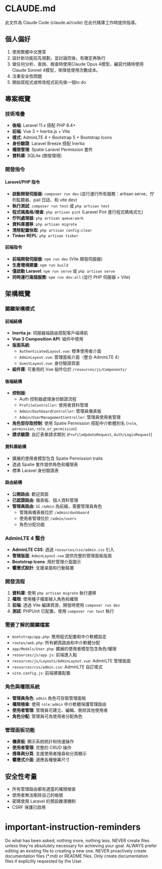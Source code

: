 # CLAUDE.md

此文件為 Claude Code (claude.ai/code) 在此代碼庫工作時提供指導。

## 個人偏好
1. 使用繁體中文應答
2. 設計新功能前先規劃，並討論完後，有確定再執行
3. 做任何分析、查詢、檢查時使用Claude Opus 4模型，編寫代碼時使用Claude Sonnet 4模型，來降低使用次數成本。
4. 注重安全性問題
5. 開始寫程式或修改程式前先做一個to do

## 專案概覽

### 技術堆疊
- **後端**: Laravel 11.x 搭配 PHP 8.4+
- **前端**: Vue 3 + Inertia.js + Vite
- **樣式**: AdminLTE 4 + Bootstrap 5 + Bootstrap Icons
- **身份驗證**: Laravel Breeze 搭配 Inertia
- **權限管理**: Spatie Laravel Permission 套件
- **資料庫**: SQLite (開發環境)

### 開發指令

#### Laravel/PHP 指令
- **啟動開發伺服器**: `composer run dev` (並行運行所有服務：artisan serve、佇列監聽器、pail 日誌、和 vite dev)
- **執行測試**: `composer run test` 或 `php artisan test`
- **程式碼風格/檢查**: `php artisan pint` (Laravel Pint 進行程式碼格式化)
- **佇列處理器**: `php artisan queue:work`
- **資料庫遷移**: `php artisan migrate`
- **清除配置快取**: `php artisan config:clear`
- **Tinker REPL**: `php artisan tinker`

#### 前端指令  
- **前端開發伺服器**: `npm run dev` (Vite 開發伺服器)
- **生產環境建置**: `npm run build`
- **僅啟動 Laravel**: `npm run serve` 或 `php artisan serve`
- **同時運行兩個服務**: `npm run dev:all` (並行 PHP 伺服器 + Vite)

## 架構概覽

### 關鍵架構模式

#### 前端結構
- **Inertia.js**: 伺服器端路由搭配客戶端導航
- **Vue 3 Composition API**: 組件中使用
- **版面系統**: 
  - `AuthenticatedLayout.vue`: 標準使用者介面
  - `AdminLayout.vue`: 管理面板介面（整合 AdminLTE 4）
  - `GuestLayout.vue`: 身份驗證頁面
- **組件庫**: 可重用的 Vue 組件位於 `/resources/js/Components/`

#### 後端結構
- **控制器**: 
  - Auth 控制器處理身份驗證流程
  - `ProfileController`: 使用者資料管理
  - `Admin/DashboardController`: 管理員儀表板
  - `Admin/UserManagementController`: 管理員使用者管理
- **角色型存取控制**: 使用 Spatie Permission 搭配中介軟體別名 (`role`, `permission`, `role_or_permission`)
- **請求驗證**: 自訂表單請求類別 (`ProfileUpdateRequest`, `Auth/LoginRequest`)

#### 資料庫結構
- 擴展的使用者模型包含 Spatie Permission traits
- 透過 Spatie 套件提供角色和權限表
- 標準 Laravel 身份驗證表

#### 路由結構
- **公開路由**: 歡迎頁面
- **已認證路由**: 儀表板、個人資料管理
- **管理員路由**: 以 `/admin` 為前綴，需要管理員角色
  - 管理員儀表板位於 `/admin/dashboard`
  - 使用者管理位於 `/admin/users`
  - 角色分配功能

### AdminLTE 4 整合
- **AdminLTE CSS**: 透過 `resources/css/admin.css` 引入
- **管理版面**: `AdminLayout.vue` 提供完整的管理面板版面
- **Bootstrap Icons**: 用於管理介面圖示
- **響應式設計**: 支援桌面和行動裝置

### 開發流程
1. **資料庫**: 使用 `php artisan migrate` 執行遷移
2. **權限**: 使用種子檔案植入角色和權限
3. **前端**: 透過 Vite 編譯資源，開發時使用 `composer run dev`
4. **測試**: PHPUnit 已配置，使用 `composer run test` 執行

### 需要了解的關鍵檔案
- `bootstrap/app.php`: 應用程式配置和中介軟體設定
- `routes/web.php`: 所有網頁路由和中介軟體分配
- `app/Models/User.php`: 擴展的使用者模型包含角色/權限
- `resources/js/app.js`: 前端進入點
- `resources/js/Layouts/AdminLayout.vue`: AdminLTE 管理版面
- `resources/css/admin.css`: AdminLTE 自訂樣式
- `vite.config.js`: 前端建置配置

### 角色與權限系統
- **管理員角色**: `admin` 角色可存取管理面板
- **權限檢查**: 使用 `role:admin` 中介軟體保護管理路由
- **使用者管理**: 管理員可建立、編輯、刪除其他使用者
- **角色分配**: 管理員可為使用者分配角色

### 管理面板功能
- **儀表板**: 顯示系統統計和快速操作
- **使用者管理**: 完整的 CRUD 操作
- **搜尋與分頁**: 支援使用者搜尋和分頁顯示
- **響應式介面**: 適應各種螢幕尺寸

## 安全性考量
- 所有管理路由都有適當的權限檢查
- 使用者無法刪除自己的帳號
- 密碼使用 Laravel 的預設雜湊機制
- CSRF 保護已啟用

# important-instruction-reminders
Do what has been asked; nothing more, nothing less.
NEVER create files unless they're absolutely necessary for achieving your goal.
ALWAYS prefer editing an existing file to creating a new one.
NEVER proactively create documentation files (*.md) or README files. Only create documentation files if explicitly requested by the User.